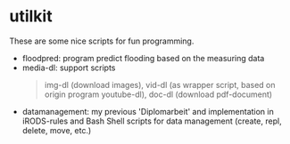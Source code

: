# utilkit
These are some nice scripts for fun programming.  

- floodpred: program predict flooding based on the measuring data
- media-dl: support scripts 
	> img-dl (download images), 
	> vid-dl (as wrapper script, based on origin program youtube-dl), 
	> doc-dl (download pdf-document)
- datamanagement: my previous 'Diplomarbeit' and implementation in iRODS-rules and Bash Shell scripts for data management (create, repl, delete, move, etc.)
